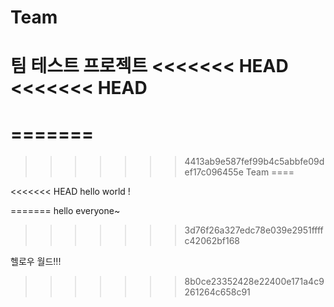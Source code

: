 # Team
팀 테스트 프로젝트
<<<<<<< HEAD
<<<<<<< HEAD
=======
=======
=======
>>>>>>> 4413ab9e587fef99b4c5abbfe09def17c096455e
Team
====

<<<<<<< HEAD
hello world !


=======
hello everyone~
>>>>>>> 3d76f26a327edc78e039e2951ffffc42062bf168


헬로우 월드!!!
>>>>>>> 8b0ce23352428e22400e171a4c9261264c658c91

